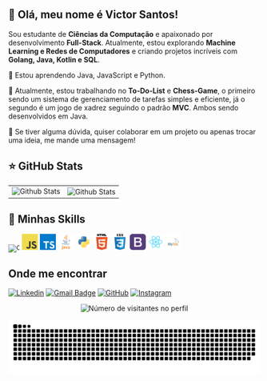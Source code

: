 ## 💜 Olá, meu nome é Victor Santos!

Sou estudante de **Ciências da Computação** e apaixonado por desenvolvimento **Full-Stack**. Atualmente, estou explorando **Machine Learning e Redes de Computadores** e criando projetos incríveis com **Golang, Java, Kotlin e SQL**.

🌱 Estou aprendendo Java, JavaScript e Python.

🔭 Atualmente, estou trabalhando no **To-Do-List** e **Chess-Game**, o primeiro sendo um sistema de gerenciamento de tarefas simples e eficiente, já o segundo é um jogo de xadrez seguindo o padrão **MVC**. Ambos sendo desenvolvidos em Java.

💬 Se tiver alguma dúvida, quiser colaborar em um projeto ou apenas trocar uma ideia, me mande uma mensagem!

## ⭐ GitHub Stats

<table>
  <tr>
    <td>
      <img
        align="left"
        src="https://github-readme-stats.vercel.app/api?username=VictorSantos674&show_icons=true&theme=dark&include_all_commits=true&count_private=true"
        alt="Github Stats"
      />
    </td>
    <td>
      <img
        align="center"
        src="https://github-readme-stats.vercel.app/api/top-langs/?username=VictorSantos674&layout=compact&langs_count=7&theme=dark"
        alt="Github Stats"
      />
    </td>
  </tr>
</table>


<!-- <img src="https://raw.githubusercontent.com/MicaelliMedeiros/micaellimedeiros/master/image/computer-illustration.png" alt="ilustração de um computador" min-width="400px" max-width="400px" width="400px" align="right"> -->




## 🚀 Minhas Skills

<code><img height="32" src="https://cdn.iconscout.com/icon/free/png-512/c-programming-569564.png" alt="C"/></code>
<code><img height="32" src="https://raw.githubusercontent.com/github/explore/80688e429a7d4ef2fca1e82350fe8e3517d3494d/topics/javascript/javascript.png" alt="Javascript"/></code>
<code><img height="32" src="https://raw.githubusercontent.com/github/explore/80688e429a7d4ef2fca1e82350fe8e3517d3494d/topics/typescript/typescript.png" alt="Typescript"/></code>
<code><img height="32" src="https://raw.githubusercontent.com/github/explore/80688e429a7d4ef2fca1e82350fe8e3517d3494d/topics/java/java.png" alt="Java"/></code>
<code><img height="32" src="https://raw.githubusercontent.com/github/explore/80688e429a7d4ef2fca1e82350fe8e3517d3494d/topics/python/python.png" alt="Python"/></code>
<code><img height="32" src="https://raw.githubusercontent.com/github/explore/80688e429a7d4ef2fca1e82350fe8e3517d3494d/topics/html/html.png" alt="HTML5"/></code>
<code><img height="32" src="https://raw.githubusercontent.com/github/explore/80688e429a7d4ef2fca1e82350fe8e3517d3494d/topics/css/css.png" alt="CSS"/></code>
<code><img height="32" src="https://raw.githubusercontent.com/github/explore/80688e429a7d4ef2fca1e82350fe8e3517d3494d/topics/bootstrap/bootstrap.png" alt="Bootstrap"/></code>
<code><img height="32" src="https://raw.githubusercontent.com/github/explore/80688e429a7d4ef2fca1e82350fe8e3517d3494d/topics/react/react.png" alt="React"/></code>
<code><img height="32" src="https://raw.githubusercontent.com/github/explore/80688e429a7d4ef2fca1e82350fe8e3517d3494d/topics/mysql/mysql.png" alt="MySQL"/></code>

## Onde me encontrar

[![Linkedin](https://img.shields.io/badge/LinkedIn-0077B5?style=for-the-badge&logo=linkedin&logoColor=white)](https://www.linkedin.com/in/vicsantosdev/)
[![Gmail Badge](https://img.shields.io/badge/Gmail-D14836?style=for-the-badge&logo=gmail&logoColor=white)](mailto:3.victorsouza@gmail.com)
[![GitHub](https://img.shields.io/badge/GitHub-100000?style=for-the-badge&logo=github&logoColor=white)](https://github.com/VictorSantos674?tab=overview&from=2025-02-01&to=2025-02-10)
[![Instagram](https://img.shields.io/badge/Instagram-E4405F?style=for-the-badge&logo=instagram&logoColor=white)]()


<p align="center">
  <img
    src="https://profile-counter.glitch.me/VictorSantos674/count.svg"
    alt="Número de visitantes no perfil"
  />
</p>

![snake gif](https://github.com/Graazi/Graazi/blob/output/github-contribution-grid-snake.svg)